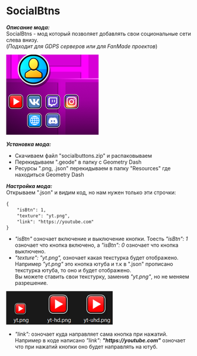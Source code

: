# SocialBtns
***Описание мода:***  
SocialBtns - мод который позволяет добавлять свои социональные сети слева внизу.  
(*Подходит для GDPS серверов или для FanMade проектов*)  
  
![](/assets/images/socialbtns.png)  

***Установка мода:***  
- Скачиваем файл "socialbuttons.zip" и распаковываем  
- Перекидываем ".geode" в папку с Geometry Dash
- Ресурсы ".png, .json" перекидываем в папку "Resources" где находиться Geometry Dash

***Настройка мода:***  
Открываем ".json" и видим код, но нам нужен только эти строчки:  
```
{
    "isBtn": 1,
    "texture": "yt.png",
    "link": "https://youtube.com"
}
```
- *"isBtn"* озночает включение и выключение кнопки. Тоесть *"isBtn": 1* озночает что кнопка включено, а *"isBtn": 0* озночает что кнопка выключено.  
- *"texture": "yt.png",* озночает какая текстурка будет отображено. Например *"yt.png"* это кнопка ютуба и т.к в ".json" прописано текстурка ютуба, то оно и будет отображено.  
Вы можете ставить свои текстурку, заменив *"yt.png"*, но не меняем разрешение.  

![](/assets/images/ytpng.png)  

- *"link":* озночает куда направляет сама кнопка при нажатий. Например в коде написано *"link": **"httрs://yоutube.cоm"*** озночает что при нажатий кнопки оно будет направлять на ютуб.
